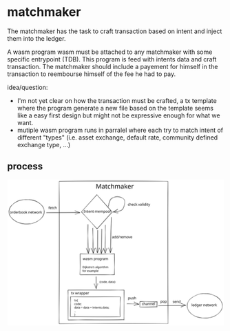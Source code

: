 # matchmaker

The matchmaker has the task to craft transaction based on intent and inject them
into the ledger.

A wasm program wasm must be attached to any matchmaker with some specific
entrypoint (TDB). This program is feed with intents data and craft transaction.
The matchmaker should include a payement for himself in the transaction to
reembourse himself of the fee he had to pay.

idea/question:
  * I'm not yet clear on how the transaction must be crafted, a tx template
    where the program generate a new file based on the template seems like a
    easy first design but might not be expressive enough for what we want.
  * mutiple wasm program runs in parralel where each try to match intent of
    different "types" (i.e. asset exchange, default rate, community
    defined exchange type, ...)

## process

![matchmaker process](./gossip/matchmaker.svg "matchmaker process")
